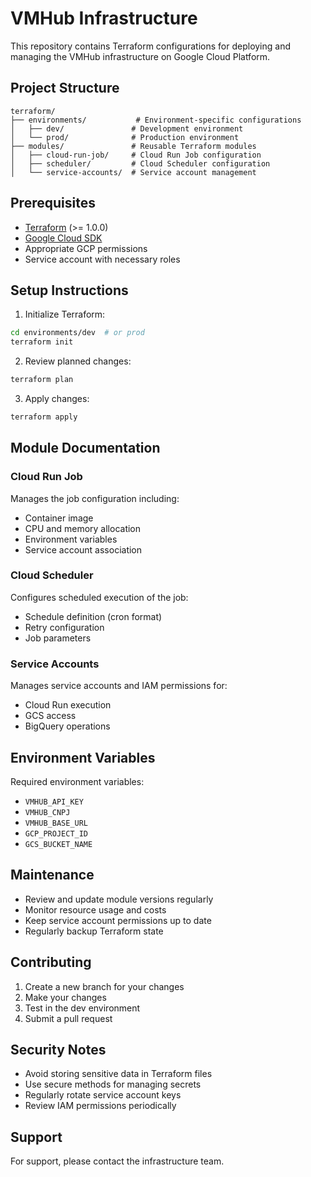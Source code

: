 # VMHub Infrastructure

This repository contains Terraform configurations for deploying and managing the VMHub infrastructure on Google Cloud Platform.

## Project Structure

```
terraform/
├── environments/           # Environment-specific configurations
│   ├── dev/               # Development environment
│   └── prod/              # Production environment
├── modules/               # Reusable Terraform modules
│   ├── cloud-run-job/     # Cloud Run Job configuration
│   ├── scheduler/         # Cloud Scheduler configuration
│   └── service-accounts/  # Service account management
```

## Prerequisites

- [Terraform](https://www.terraform.io/downloads.html) (>= 1.0.0)
- [Google Cloud SDK](https://cloud.google.com/sdk/docs/install)
- Appropriate GCP permissions
- Service account with necessary roles

## Setup Instructions

1. Initialize Terraform:
```bash
cd environments/dev  # or prod
terraform init
```

2. Review planned changes:
```bash
terraform plan
```

3. Apply changes:
```bash
terraform apply
```

## Module Documentation

### Cloud Run Job
Manages the job configuration including:
- Container image
- CPU and memory allocation
- Environment variables
- Service account association

### Cloud Scheduler
Configures scheduled execution of the job:
- Schedule definition (cron format)
- Retry configuration
- Job parameters

### Service Accounts
Manages service accounts and IAM permissions for:
- Cloud Run execution
- GCS access
- BigQuery operations

## Environment Variables

Required environment variables:
- `VMHUB_API_KEY`
- `VMHUB_CNPJ`
- `VMHUB_BASE_URL`
- `GCP_PROJECT_ID`
- `GCS_BUCKET_NAME`

## Maintenance

- Review and update module versions regularly
- Monitor resource usage and costs
- Keep service account permissions up to date
- Regularly backup Terraform state

## Contributing

1. Create a new branch for your changes
2. Make your changes
3. Test in the dev environment
4. Submit a pull request

## Security Notes

- Avoid storing sensitive data in Terraform files
- Use secure methods for managing secrets
- Regularly rotate service account keys
- Review IAM permissions periodically

## Support

For support, please contact the infrastructure team.